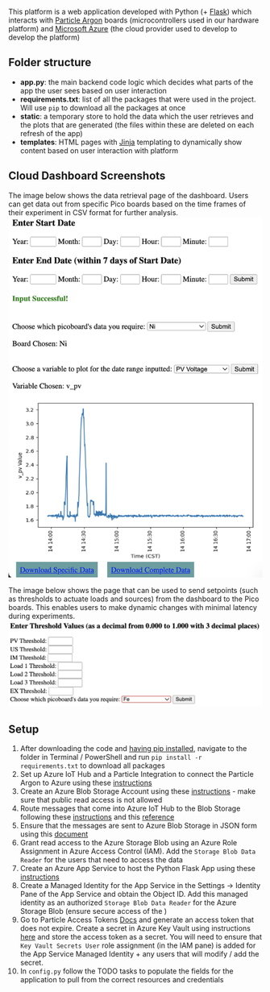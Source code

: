 This platform is a web application developed with Python (+ [Flask](https://flask.palletsprojects.com/en/3.0.x/)) which interacts with [Particle Argon](https://docs.particle.io/argon/) boards (microcontrollers used in our hardware platform) and [Microsoft Azure](https://azure.microsoft.com/en-us) (the cloud provider used to develop to develop the platform)

## Folder structure
- **app.py**: the main backend code logic which decides what parts of the app the user sees based on user interaction
- **requirements.txt**: list of all the packages that were used in the project. Will use `pip` to download all the packages at once
- **static**: a temporary store to hold the data which the user retrieves and the plots that are generated (the files within these are deleted on each refresh of the app)
- **templates**: HTML pages with [Jinja](https://jinja.palletsprojects.com/en/3.1.x/) templating to dynamically show content based on user interaction with platform

## Cloud Dashboard Screenshots
The image below shows the data retrieval page of the dashboard. Users can get data out from specific Pico boards based on the time frames of their experiment in CSV format for further analysis.
![Data Retrieval Page](data-retrieval-page.png)

The image below shows the page that can be used to send setpoints (such as thresholds to actuate loads and sources) from the dashboard to the Pico boards. This enables users to make dynamic changes with minimal latency during experiments.
![Thresholds Page](thresholds-page.png)

## Setup
1. After downloading the code and [having pip installed](https://pypi.org/project/pip/), navigate to the folder in Terminal / PowerShell and run `pip install -r requirements.txt` to download all packages
2. Set up Azure IoT Hub and a Particle Integration to connect the Particle Argon to Azure using these [instructions](https://docs.particle.io/community/photon-maker-kit-workshop/ch3/)
3. Create an Azure Blob Storage Account using these [instructions](https://learn.microsoft.com/en-us/azure/storage/common/storage-account-create?toc=%2Fazure%2Fstorage%2Fblobs%2Ftoc.json&bc=%2Fazure%2Fstorage%2Fblobs%2Fbreadcrumb%2Ftoc.json&tabs=azure-portal) - make sure that public read access is not allowed
4. Route messages that come into Azure IoT Hub to the Blob Storage following these [instructions](https://azure.microsoft.com/en-us/blog/route-iot-device-messages-to-azure-storage-with-azure-iot-hub/) and this [reference](https://learn.microsoft.com/en-us/azure/iot-hub/tutorial-routing?tabs=portal)
5. Ensure that the messages are sent to Azure Blob Storage in JSON form using this [document](https://learn.microsoft.com/en-us/azure/iot-hub/tutorial-routing?tabs=portal#route-to-a-storage-account)
6. Grant read access to the Azure Storage Blob using an Azure Role Assignment in Azure Access Control (IAM). Add the `Storage Blob Data Reader` for the users that need to access the data
7. Create an Azure App Service to host the Python Flask App using these [instructions](https://learn.microsoft.com/en-us/azure/app-service/quickstart-python?tabs=flask%2Cwindows%2Cazure-cli%2Cazure-cli-deploy%2Cdeploy-instructions-azportal%2Cterminal-bash%2Cdeploy-instructions-zip-azcli)
8. Create a Managed Identity for the App Service in the Settings -> Identity Pane of the App Service and obtain the Object ID. Add this managed identity as an authorized `Storage Blob Data Reader` for the Azure Storage Blob (ensure secure access of the )
9. Go to Particle Access Tokens [Docs](https://docs.particle.io/reference/cloud-apis/access-tokens/) and generate an access token that does not expire. Create a secret in Azure Key Vault using instructions [here](https://learn.microsoft.com/en-us/azure/key-vault/secrets/quick-create-portal) and store the access token as a secret. You will need to ensure that `Key Vault Secrets User` role assignment (in the IAM pane) is added for the App Service Managed Identity + any users that will modify / add the secret.
10. In `config.py` follow the TODO tasks to populate the fields for the application to pull from the correct resources and credentials
